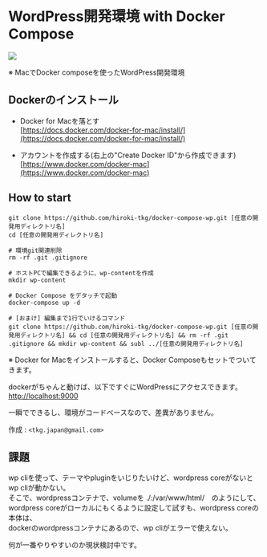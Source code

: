 # WordPress開発環境 with Docker Compose

![](https://www.upcloud.com/support/wp-content/uploads/2016/03/wordpress-docker-compose.png)

※ MacでDocker composeを使ったWordPress開発環境  
  
  
## Dockerのインストール
- Docker for Macを落とす  
[https://docs.docker.com/docker-for-mac/install/](https://docs.docker.com/docker-for-mac/install/)
  
- アカウントを作成する(右上の"Create Docker ID"から作成できます)  
[https://www.docker.com/docker-mac](https://www.docker.com/docker-mac)  


## How to start 

```
git clone https://github.com/hiroki-tkg/docker-compose-wp.git [任意の開発用ディレクトリ名]
cd [任意の開発用ディレクトリ名]

# 環境git関連削除
rm -rf .git .gitignore

# ホストPCで編集できるように、wp-contentを作成
mkdir wp-content

# Docker Compose をデタッチで起動
docker-compose up -d 

# [おまけ] 編集まで1行でいけるコマンド
git clone https://github.com/hiroki-tkg/docker-compose-wp.git [任意の開発用ディレクトリ名] && cd [任意の開発用ディレクトリ名] && rm -rf .git .gitignore && mkdir wp-content && subl ../[任意の開発用ディレクトリ名]

```
※ Docker for Macをインストールすると、Docker Composeもセットでついてきます。

dockerがちゃんと動けば、以下ですぐにWordPressにアクセスできます。  
[http://localhost:9000](http://localhost:9000)

一瞬でできるし、環境がコードベースなので、差異がありません。

作成 : `<tkg.japan@gmail.com>` 


## 課題
wp cliを使って、テーマやpluginをいじりたいけど、wordpress coreがないとwp cliが動かない。  
そこで、wordpressコンテナで、volumeを ./:/var/www/html/　のようにして、  
wordpress coreがローカルにもくるように設定して試すも、wordpress coreの本体は、  
dockerのwordpressコンテナにあるので、wp cliがエラーで使えない。
  
  
何が一番やりやすいのか現状検討中です。
 


